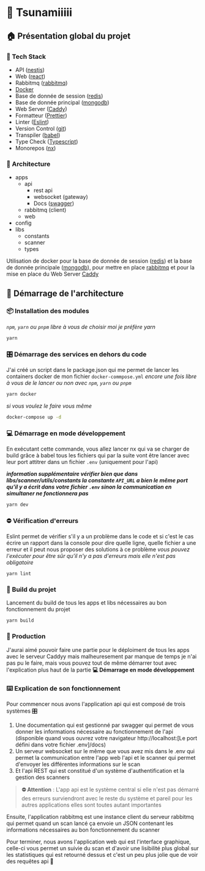 # 🌊 Tsunamiiiii

## 🏠 Présentation global du projet

### 📼 Tech Stack

- API ([nestjs](https://nestjs.com))
- Web ([react](https://reactjs.com))
- Rabbitmq ([rabbitmq](https://rabbitmq.com))
- [Docker](https://docker.com)
- Base de donnée de session ([redis](https://redis.io))
- Base de donnée principal ([mongodb](https://mongodb.com))
- Web Server ([Caddy](https://caddyserver.com))
- Formatteur ([Prettier](https://prettier.io))
- Linter ([Eslint](https://eslint.org))
- Version Control ([git](https://git-scm.com))
- Transpiler ([babel](https://babeljs.io))
- Type Check ([Typescript](https://typescriptlang.org))
- Monorepos ([nx](https://nx.dev))

### 🗿 Architecture

- apps
  - api
    - rest api
    - websocket (gateway)
    - Docs ([swagger](https://swagger.io))
  - rabbitmq (client)
  - web
- config
- libs
  - constants
  - scanner
  - types

Utilisation de docker pour la base de donnée de session ([redis](https://redis.io)) et la base de donnée principale ([mongodb](https://mongodb.com)), pour mettre en place [rabbitmq](https://rabbitmq.com) et pour la mise en place du Web Server [Caddy](https://caddyserver.com)

## 🗿 Démarrage de l'architecture

### 📦 Installation des modules

*`npm`, `yarn` ou `pnpm` libre à vous de choisir moi je préfère yarn*

```bash
yarn
```

### 🎛️ Démarrage des services en dehors du code

J'ai créé un script dans le package.json qui me permet de lancer les containers docker de mon fichier `docker-commpose.yml`
*encore une fois libre à vous de le lancer ou non avec `npm`, `yarn` ou `pnpm`*

```bash
yarn docker
```

*si vous voulez le faire vous même*

```bash
docker-compose up -d
```

### 💻 Démarrage en mode développement

En exécutant cette commande, vous allez lancer nx qui va se charger de build grâce à babel tous les fichiers qui par la suite vont être lancer avec leur port attitrer dans un fichier `.env` (uniquement pour l'api)

***information supplémentaire vérifier bien que dans libs/scanner/utils/constants la constante `API_URL` a bien le même port qu'il y a écrit dans votre fichier `.env` sinon la communication en simultaner ne fonctionnera pas***

```bash
yarn dev
```

### ⛔ Vérification d'erreurs

Eslint permet de vérifier s'il y a un problème dans le code et si c'est le cas écrire un rapport dans la console pour dire quelle ligne, quelle fichier a une erreur et il peut nous proposer des solutions à ce problème
*vous pouvez l'exécuter pour être sûr qu'il n'y a pas d'erreurs mais elle n'est pas obligatoire* 

```bash
yarn lint
```

### 🔨 Build du projet

Lancement du build de tous les apps et libs nécessaires au bon fonctionnement du projet

```bash
yarn build
```

### 👥 Production

J'aurai aimé pouvoir faire une partie pour le déploiment de tous les apps avec le serveur Caddyy mais malheuresement par manque de temps je n'ai pas pu le faire, mais vous pouvez tout de même démarrer tout avec l'explication plus haut de la partie **💻 Démarrage en mode développement**

### ⌨️ Explication de son fonctionnement

Pour commencer nous avons l'application api qui est composé de trois systèmes 🎛️

1. Une documentation qui est gestionné par swagger qui permet de vous donner les informations nécessaire au fonctionnement de l'api (disponible quand vous ouvrez votre navigateur http://localhost:[Le port défini dans votre fichier .env]/docs)
2. Un serveur websocket sur le même que vous avez mis dans le .env qui permet la communication entre l'app web l'api et le scanner qui permet d'envoyer les différentes informations sur le scan
3. Et l'api REST qui est constitué d'un système d'authentification et la gestion des scanners

> **⛔ Attention** : L'app api est le système central si elle n'est pas démarré des erreurs surviendront avec le reste du système et pareil pour les autres applications elles sont toutes autant importantes

Ensuite, l'application rabbitmq est une instance client du serveur rabbitmq qui permet quand un scan lancé ça envoie un JSON contenant les informations nécessaires au bon fonctionnement du scanner

Pour terminer, nous avons l'application web qui est l'interface graphique, celle-ci vous permet un suivie du scan et d'avoir une lisibilité plus global sur les statistiques qui est retourné dessus et c'est un peu plus jolie que de voir des requêtes api 🤮
